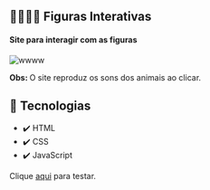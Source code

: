 ## 🐶🐱🐵🦁 Figuras Interativas
<h4>Site para interagir com as figuras</h4>

![wwww](https://user-images.githubusercontent.com/74004642/124397730-06d3cf80-dce8-11eb-950e-2d66edc2dfa5.gif)

<p><strong>Obs: </strong>O site reproduz os sons dos animais ao clicar.</p>

## 🚀 Tecnologias
- ✔️ HTML
- ✔️ CSS
- ✔️ JavaScript
<p>Clique <a href="https://lucascurty.github.io/FigurasInterativas/">aqui</a> para testar.</p>

